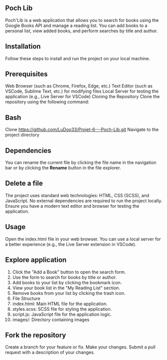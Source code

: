 ## Poch Lib

Poch'Lib is a web application that allows you to search for books using the Google Books API and manage a reading list. You can add books to a personal list, view added books, and perform searches by title and author.

## Installation
Follow these steps to install and run the project on your local machine.

## Prerequisites

Web Browser (such as Chrome, Firefox, Edge, etc.)
Text Editor (such as VSCode, Sublime Text, etc.) for modifying files
Local Server for testing the application (e.g., Live Server for VSCode)
Cloning the Repository
Clone the repository using the following command:

## Bash

Clone https://github.com/LuDoo33/Projet-6---Poch-Lib.git
Navigate to the project directory

## Dependencies

You can rename the current file by clicking the file name in the navigation bar or by clicking the **Rename** button in the file explorer.

## Delete a file

The project uses standard web technologies: HTML, CSS (SCSS), and JavaScript. No external dependencies are required to run the project locally. Ensure you have a modern text editor and browser for testing the application.

## Usage

Open the index.html file in your web browser. You can use a local server for a better experience (e.g., the Live Server extension in VSCode).

## Explore application

 1. Click the "Add a Book" button to open the search form.
 2. Use the form to search for books by title or author.
 3. Add books to your list by clicking the bookmark icon.
 4. View your book list in the "My Reading List" section.
 5. Remove books from your list by clicking the trash icon.
 6. File Structure
 7. index.html: Main HTML file for the application.
 8. styles.scss: SCSS file for styling the application.
 9. script.js: JavaScript file for the application logic.
 10. images/: Directory containing images

## Fork the repository

Create a branch for your feature or fix.
Make your changes.
Submit a pull request with a description of your changes.
